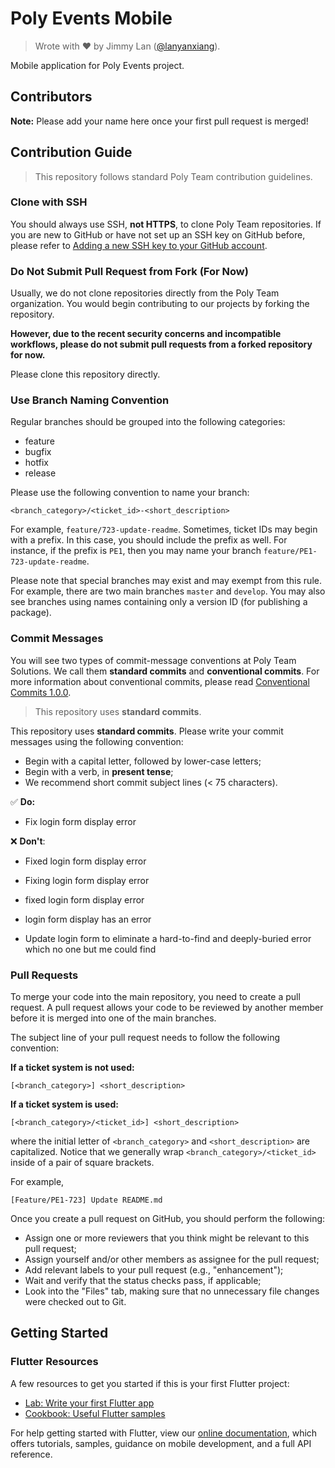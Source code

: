 # Poly Events Mobile

> Wrote with :heart: by Jimmy Lan ([@lanyanxiang](https://github.com/lanyanxiang)).

Mobile application for Poly Events project.

## Contributors

**Note:** Please add your name here once your first pull request is merged!

## Contribution Guide

> This repository follows standard Poly Team contribution guidelines.

### Clone with SSH

You should always use SSH, **not HTTPS**, to clone Poly Team repositories.
If you are new to GitHub or have not set up an SSH key on GitHub before, please refer to [Adding a new SSH key to your GitHub account](https://docs.github.com/en/github/authenticating-to-github/connecting-to-github-with-ssh/adding-a-new-ssh-key-to-your-github-account).

### Do Not Submit Pull Request from Fork (For Now)

Usually, we do not clone repositories directly from the Poly Team organization.
You would begin contributing to our projects by forking the repository.

**However, due to the recent security concerns and incompatible workflows, please do not submit pull requests from a forked repository for now.**

Please clone this repository directly.

[comment]: <> (Later, you may clone the forked project and add the poly team version as `upstream`.)
[comment]: <> (For example,)
[comment]: <> (```bash)
[comment]: <> (git remote add upstream git@github.com:poly-team/<REPO_NAME>.git)
[comment]: <> (```)
[comment]: <> (where `<REPO_NAME>` is the name of repository.)
[comment]: <> (You can find the full link in the SSH tab after pressing the green clone button in the main repository.)

### Use Branch Naming Convention

Regular branches should be grouped into the following categories:

- feature
- bugfix
- hotfix
- release

Please use the following convention to name your branch:

```
<branch_category>/<ticket_id>-<short_description>
```

For example, `feature/723-update-readme`.
Sometimes, ticket IDs may begin with a prefix.
In this case, you should include the prefix as well.
For instance, if the prefix is `PE1`, then you may name your branch `feature/PE1-723-update-readme`.

Please note that special branches may exist and may exempt from this rule.
For example, there are two main branches `master` and `develop`.
You may also see branches using names containing only a version ID (for publishing a package).

### Commit Messages

You will see two types of commit-message conventions at Poly Team Solutions.
We call them **standard commits** and **conventional commits**.
For more information about conventional commits, please read [Conventional Commits 1.0.0](https://www.conventionalcommits.org/en/v1.0.0/).

> This repository uses **standard commits**.

This repository uses **standard commits**.
Please write your commit messages using the following convention:

- Begin with a capital letter, followed by lower-case letters;
- Begin with a verb, in **present tense**;
- We recommend short commit subject lines (< 75 characters).

:white_check_mark: **Do:**

- Fix login form display error

:x: **Don't**:

- Fixed login form display error

- Fixing login form display error

- fixed login form display error

- login form display has an error

- Update login form to eliminate a hard-to-find and deeply-buried error which no one but me could find

### Pull Requests

To merge your code into the main repository, you need to create a pull request.
A pull request allows your code to be reviewed by another member before it is merged into one of the main branches.

The subject line of your pull request needs to follow the following convention:

**If a ticket system is not used:**
```
[<branch_category>] <short_description>
```

**If a ticket system is used:**
```
[<branch_category>/<ticket_id>] <short_description>
```

where the initial letter of `<branch_category>` and `<short_description>` are capitalized.
Notice that we generally wrap `<branch_category>/<ticket_id>` inside of a pair of square brackets.

For example,
```
[Feature/PE1-723] Update README.md
```

Once you create a pull request on GitHub, you should perform the following:

* Assign one or more reviewers that you think might be relevant to this pull request;
* Assign yourself and/or other members as assignee for the pull request;
* Add relevant labels to your pull request (e.g., "enhancement");
* Wait and verify that the status checks pass, if applicable;
* Look into the "Files" tab, making sure that no unnecessary file changes were checked out to Git.

## Getting Started

### Flutter Resources

A few resources to get you started if this is your first Flutter project:

- [Lab: Write your first Flutter app](https://flutter.dev/docs/get-started/codelab)
- [Cookbook: Useful Flutter samples](https://flutter.dev/docs/cookbook)

For help getting started with Flutter, view our
[online documentation](https://flutter.dev/docs), which offers tutorials,
samples, guidance on mobile development, and a full API reference.
